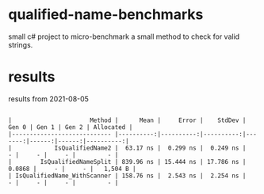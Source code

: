# qualified-name-benchmarks
small c# project to micro-benchmark a small method to check for valid strings.

# results

results from 2021-08-05

```

|                      Method |      Mean |     Error |    StdDev |  Gen 0 | Gen 1 | Gen 2 | Allocated |
|---------------------------- |----------:|----------:|----------:|-------:|------:|------:|----------:|
|            IsQualifiedName2 |  63.17 ns |  0.299 ns |  0.249 ns |      - |     - |     - |         - |
|        IsQualifiedNameSplit | 839.96 ns | 15.444 ns | 17.786 ns | 0.0868 |     - |     - |   1,504 B |
| IsQualifiedName_WithScanner | 158.76 ns |  2.543 ns |  2.254 ns |      - |     - |     - |         - |
```